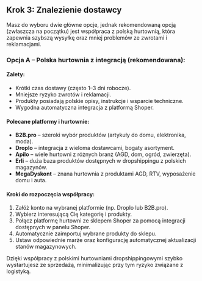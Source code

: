 ## Krok 3: Znalezienie dostawcy

Masz do wyboru dwie główne opcje, jednak rekomendowaną opcją (zwłaszcza na początku) jest współpraca z polską hurtownią, która zapewnia szybszą wysyłkę oraz mniej problemów ze zwrotami i reklamacjami.

### Opcja A – Polska hurtownia z integracją (rekomendowana):

#### Zalety:

- Krótki czas dostawy (często 1–3 dni robocze).
- Mniejsze ryzyko zwrotów i reklamacji.
- Produkty posiadają polskie opisy, instrukcje i wsparcie techniczne.
- Wygodna automatyczna integracja z platformą Shoper.

#### Polecane platformy i hurtownie:

- **B2B.pro** – szeroki wybór produktów (artykuły do domu, elektronika, moda).
- **Droplo** – integracja z wieloma dostawcami, bogaty asortyment.
- **Apilo** – wiele hurtowni z różnych branż (AGD, dom, ogród, zwierzęta).
- **Erli** – duża baza produktów dostępnych w dropshippingu z polskich magazynów.
- **MegaDyskont** – znana hurtownia z produktami AGD, RTV, wyposażenie domu i auta.

#### Kroki do rozpoczęcia współpracy:

1. Załóż konto na wybranej platformie (np. Droplo lub B2B.pro).
2. Wybierz interesującą Cię kategorię i produkty.
3. Połącz platformę hurtowni ze sklepem Shoper za pomocą integracji dostępnych w panelu Shoper.
4. Automatycznie zaimportuj wybrane produkty do sklepu.
5. Ustaw odpowiednie marże oraz konfigurację automatycznej aktualizacji stanów magazynowych.

Dzięki współpracy z polskimi hurtowniami dropshippingowymi szybko wystartujesz ze sprzedażą, minimalizując przy tym ryzyko związane z logistyką.
